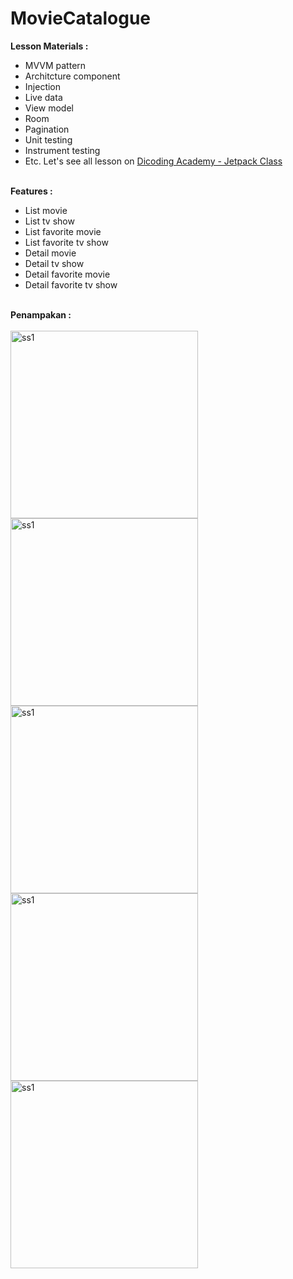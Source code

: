 # MovieCatalogue

**Lesson Materials :**<br>
- MVVM pattern<br>
- Architcture component<br>
- Injection<br>
- Live data<br>
- View model<br>
- Room<br>
- Pagination<br>
- Unit testing<br>
- Instrument testing<br>
- Etc. Let's see all lesson on [Dicoding Academy - Jetpack Class](https://www.dicoding.com/academies/129/tutorials)<br><br>

**Features :**<br>
- List movie <br>
- List tv show<br>
- List favorite movie<br>
- List favorite tv show<br>
- Detail movie<br>
- Detail tv show<br>
- Detail favorite movie<br>
- Detail favorite tv show<br><br>

**Penampakan :**<br><br>
<img width="300" alt="ss1" src="https://user-images.githubusercontent.com/32474003/62001658-52a29500-b11f-11e9-95a4-891127c3e882.png">
<img width="300" alt="ss1" src="https://user-images.githubusercontent.com/32474003/62001659-533b2b80-b11f-11e9-8e96-cb7a07f327e5.png">
<img width="300" alt="ss1" src="https://user-images.githubusercontent.com/32474003/62001660-533b2b80-b11f-11e9-80c2-5eb03053a0be.png">
<img width="300" alt="ss1" src="https://user-images.githubusercontent.com/32474003/62001661-53d3c200-b11f-11e9-9868-85b10bf15944.png">
<img width="300" alt="ss1" src="https://user-images.githubusercontent.com/32474003/62001662-5504ef00-b11f-11e9-8b90-6bfa2ced2131.png">




